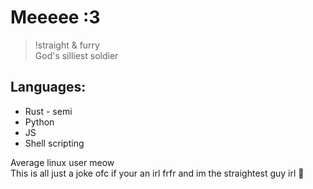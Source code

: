 # Meeeee :3

> !straight & furry  
> God's silliest soldier

## Languages:
 - Rust - semi
 - Python
 - JS
 - Shell scripting

Average linux user meow  
This is all just a joke ofc if your an irl frfr and im the straightest guy irl 💯
